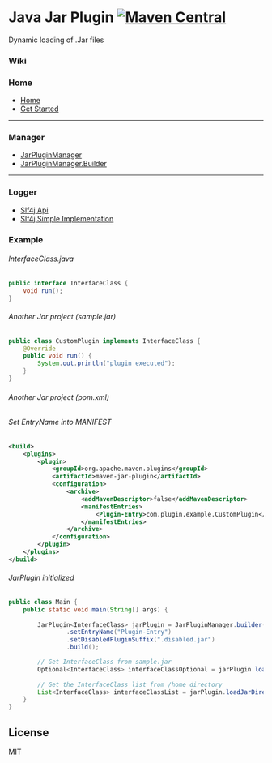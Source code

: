 # Java Jar Plugin [![Maven Central](https://maven-badges.herokuapp.com/maven-central/com.cmeza/java-jar-plugin/badge.svg)](https://maven-badges.herokuapp.com/maven-central/com.cmeza/java-jar-plugin)

Dynamic loading of .Jar files

### Wiki ##
### Home
* [Home](https://github.com/cmeza20/java-jar-plugin/wiki)
* [Get Started](https://github.com/cmeza20/java-jar-plugin/wiki/Get-Started)

***

### Manager
* [JarPluginManager](https://github.com/cmeza20/java-jar-plugin/wiki/JarPluginManager)
* [JarPluginManager.Builder](https://github.com/cmeza20/java-jar-plugin/wiki/JarPluginManager.Builder)

***

### Logger
* [Slf4j Api](https://github.com/cmeza20/java-jar-plugin/wiki/Slf4j-Api)
* [Slf4j Simple Implementation](https://github.com/cmeza20/java-jar-plugin/wiki/Slf4j-Simple-Implementation)


### Example

###### InterfaceClass.java
```java
public interface InterfaceClass {
    void run();
}

```

###### Another Jar project (sample.jar)
```java
public class CustomPlugin implements InterfaceClass {
    @Override
    public void run() {
        System.out.println("plugin executed");
    }
}
```

###### Another Jar project (pom.xml) ######
###### _Set EntryName into MANIFEST_ ######
```xml
<build>
    <plugins>
        <plugin>
            <groupId>org.apache.maven.plugins</groupId>
            <artifactId>maven-jar-plugin</artifactId>
            <configuration>
                <archive>
                    <addMavenDescriptor>false</addMavenDescriptor>
                    <manifestEntries>
                        <Plugin-Entry>com.plugin.example.CustomPlugin</Plugin-Entry>
                    </manifestEntries>
                </archive>
            </configuration>
        </plugin>
    </plugins>
</build>
```

###### JarPlugin initialized
```java
public class Main {
    public static void main(String[] args) {
        
        JarPlugin<InterfaceClass> jarPlugin = JarPluginManager.builder(InterfaceClass.class)
                .setEntryName("Plugin-Entry")
                .setDisabledPluginSuffix(".disabled.jar")
                .build();

        // Get InterfaceClass from sample.jar
        Optional<InterfaceClass> interfaceClassOptional = jarPlugin.loadJar(new File("/home/sample.jar"));
        
        // Get the InterfaceClass list from /home directory
        List<InterfaceClass> interfaceClassList = jarPlugin.loadJarDirectory(new File("/home"));
    }
}
```

License
----

MIT
